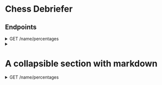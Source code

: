 # Chess Debriefer
## Endpoints
<details>
	<summary>GET /name/percentages</summary>
	
	## URI parameters
	* opponent : (optional) find only the matches played against this opponent
	* from : (optional)
</details>

<details>
	<summary></summary>
	

</details>

# A collapsible section with markdown
<details>
  <summary>GET /name/percentages</summary>
  
  ## Heading
  1. A numbered
  2. list
     * With some
     * Sub bullets
</details>
